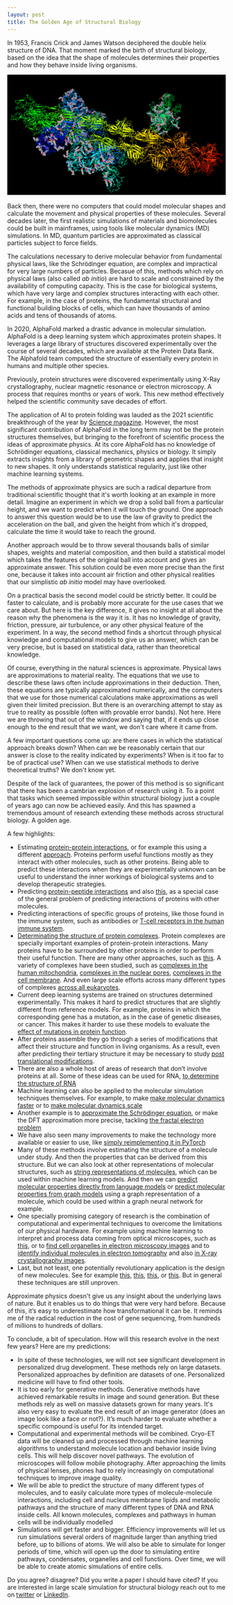 ```yaml
---
layout: post
title: The Golden Age of Structural Biology
---
```


In 1953, Francis Crick and James Watson deciphered the double helix structure of DNA. That moment marked the birth of structural biology, based on the idea that the shape of molecules determines their properties and how they behave inside living organisms.

![Myosin molecule](/images/myosin2.png)

Back then, there were no computers that could model molecular shapes and calculate the movement and physical properties of these molecules. Several decades later, the first realistic simulations of materials and biomolecules could be built in mainframes, using tools like molecular dynamics (MD) simulations. In MD, quantum particles are approximated as classical particles subject to force fields.

The calculations necessary to derive molecular behavior from fundamental physical laws, like the Schrödinger equation, are complex and impractical for very large numbers of particles. Becasue of this, methods which rely on physical laws (also called _ab initio_) are hard to scale and constrained by the availability of computing capacity. This is the case for biological systems, which have very large and complex structures interacting with each other. For example, in the case of proteins, the fundamental structural and functional building blocks of cells, which can have thousands of amino acids and tens of thousands of atoms.

In 2020, AlphaFold marked a drastic advance in molecular simulation. AlphaFold is a deep learning system which approximates protein shapes. It leverages a large library of structures discovered experimentally over the course of several decades, which are available at the Protein Data Bank. The Alphafold team computed the structure of essentially every protein in humans and multiple other species.

Previously, protein structures were discovered experimentally using X-Ray crystallography, nuclear magnetic resonance or electron microscopy. A process that requires months or years of work. This new method effectively helped the scientific community save decades of effort.

The application of AI to protein folding was lauded as the 2021 scientific breakthrough of the year by [Science magazine](https://www.science.org/content/article/breakthrough-2021). However, the most significant contribution of AlphaFold in the long term may not be the protein structures themselves, but bringing to the forefront of scientific process the ideas of approximate physics. At its core AlphaFold has no knowledge of Schrödinger equations, classical mechanics, physics or biology. It simply extracts insights from a library of geometric shapes and applies that insight to new shapes. It only understands statistical regularity, just like other machine learning systems.

The methods of approximate physics are such a radical departure from traditional scientific thought that it's worth looking at an example in more detail. Imagine an experiment in which we drop a solid ball from a particular height, and we want to predict when it will touch the ground. One approach to answer this question would be to use the law of gravity to predict the acceleration on the ball, and given the height from which it's dropped, calculate the time it would take to reach the ground.

Another approach would be to throw several thousands balls of similar shapes, weights and material composition, and then build a statistical model which takes the features of the original ball into account and gives an approximate answer. This solution could be even more precise than the first one, because it takes into account air friction and other physical realities that our simplistic _ab initio_ model may have overlooked.

On a practical basis the second model could be strictly better. It could be faster to calculate, and is probably more accurate for the use cases that we care about. But here is the key difference, it gives no insight at all about the reason why the phenomena is the way it is. It has no knowledge of gravity, friction, pressure, air turbulence, or any other physical feature of the experiment. In a way, the second method finds a shortcut through physical knowledge and computational models to give us an answer, which can be very precise, but is based on statistical data, rather than theoretical knowledge.

Of course, everything in the natural sciences is approximate. Physical laws are approximations to material reality. The equations that we use to describe these laws often include approximations in their deduction. Then, these equations are typically approximated numerically, and the computers that we use for those numerical calculations make approximations as well given their limited precission. But there is an overarching attempt to stay as true to reality as possible (often with provable error bands). Not here. Here we are throwing that out of the window and saying that, if it ends up close enough to the end result that we want, we don't care where it came from.

A few important questions come up: are there cases in which the statistical approach breaks down? When can we be reasonably certain that our answer is close to the reality indicated by experiments? When is it too far to be of practical use? When can we use statistical methods to derive theoretical truths? We don't know yet.

Despite of the lack of guarantees, the power of this method is so significant that there has been a cambrian explosion of research using it. To a point that tasks which seemed impossible within structural biology just a couple of years ago can now be achieved easily. And this has spawned a tremendous amount of research extending these methods across structural biology. A golden age.

A few highlights:

* Estimating [protein-protein interactions](https://www.biorxiv.org/content/10.1101/2021.09.15.460468v1), or for example this using a different [approach](https://arxiv.org/abs/2111.07786). Proteins perform useful functions mostly as they interact with other molecules, such as other proteins. Being able to predict these interactions when they are experimentally unknown can be useful to understand the inner workings of biological systems and to develop therapeutic strategies.
* Predicting [protein-peptide interactions](https://www.biorxiv.org/content/10.1101/2021.08.01.454656v1) and also [this](https://www.biorxiv.org/content/10.1101/2021.07.27.453972v2), as a special case of the general problem of predicting interactions of proteins with other molecules.
* Predicting interactions of specific groups of proteins, like those found in the immune system, such as antibodies or [T-cell receptors in the human immune system](https://www.nature.com/articles/s42256-021-00383-2).
* [Determinating the structure of protein complexes](https://www.biorxiv.org/content/10.1101/2021.10.04.463034v1?s=03). Protein complexes are specially important examples of protein-protein interactions. Many proteins have to be surrounded by other proteins in order to perform their useful function. There are many other approaches, such as [this](https://arxiv.org/abs/2103.07508?s=03). A variety of complexes have been studied, such as [complexes in the human mitochondria](https://www.biorxiv.org/content/10.1101/2021.09.14.460228v1), [complexes in the nuclear pores](https://www.biorxiv.org/content/10.1101/2021.10.26.465776v1), [complexes in the cell membrane](https://academic.oup.com/bioinformatics/advance-article/doi/10.1093/bioinformatics/btab813/6448219). And even large scale efforts across many different types of complexes [across all eukaryotes](https://www.biorxiv.org/content/10.1101/2021.09.30.462231v1?s=03).
* Current deep learning systems are trained on structures determined experimentally. This makes it hard to predict structures that are slightly different from reference models. For example, proteins in which the corresponding gene has a mutation, as in the case of genetic diseases, or cancer. This makes it harder to use these models to evaluate the [effect of mutations in protein function](https://www.biorxiv.org/content/10.1101/2021.07.09.450648v1). 
* After proteins assemble they go through a series of modifications that affect their structure and function in living organisms. As a result, even after predicting their tertiary structure it may be necessary to study [post translational modifications](https://www.nature.com/articles/s41594-021-00680-9).
* There are also a whole host of areas of research that don’t involve proteins at all. Some of these ideas can be used for RNA, [to determine the structure of RNA](https://www.science.org/doi/full/10.1126/science.abe5650) 
* Machine learning can also be applied to the molecular simulation techniques themselves. For example, to make [make molecular dynamics faster](https://www.energy.gov/science/bes/articles/machine-learning-speeds-molecular-motion-modeling?s=03) or to [make molecular dynamics scale](https://arxiv.org/pdf/2005.00223.pdf)
* Another example is to [approximate the Schrödinger equation](https://www.nature.com/articles/s41557-020-0544-y), or make the DFT approximation more precise, tackling [the fractal electron problem](https://www.science.org/doi/10.1126/science.abj6511) 
* We have also seen many improvements to make the technology more available or easier to use, like [simply reimplementing it in PyTorch](https://www.biorxiv.org/content/10.1101/2021.08.15.456425v1) 
* Many of these methods involve estimating the structure of a molecule under study. And then the properties that can be derived from this structure. But we can also look at other representations of molecular structures, such as [string representations of molecules](https://github.com/aspuru-guzik-group/selfies), which can be used within machine learning models. And then we can [predict molecular properties directly from language models](https://chemrxiv.org/engage/chemrxiv/article-details/615580ced1fc334326f9356e?s=03) or [predict molecular properties from graph models](https://arxiv.org/abs/2110.04126) using a graph representation of a molecule, which could be used within a graph neural network for example.
* One specially promising category of research is the combination of computational and experimental techniques to overcome the limitations of our physical hardware. For example using machine learning to interpret and process data coming from optical microscopes, such as [this](https://www.nature.com/articles/s41592-021-01262-9), or to [find cell organelles in electron microscopy images](https://www.nature.com/articles/s41586-021-03977-3) and to [identify individual molecules in electron tomography](https://www.nature.com/articles/s41592-021-01275-4) and also [in X-ray crystallography images](https://journals.iucr.org/m/issues/2022/01/00/pw5018/index.html?s=03).
* Last, but not least, one potentially revolutionary application is the design of new molecules. See for example [this](https://www.biorxiv.org/content/10.1101/2021.10.11.463937v1), [this](https://www.nature.com/articles/s41586-021-04184-w?s=03), [this](https://www.biorxiv.org/content/10.1101/2020.11.29.402743v1), or [this](https://jcheminf.biomedcentral.com/articles/10.1186/s13321-021-00550-y). But in general these techniques are still unproven.

Approximate physics doesn't give us any insight about the underlying laws of nature. But it enables us to do things that were very hard before. Because of this, it’s easy to underestimate how transformational it can be. It reminds me of the radical reduction in the cost of gene sequencing, from hundreds of millions to hundreds of dollars.

To conclude, a bit of speculation. How will this research evolve in the next few years? Here are my predictions:

* In spite of these technologies, we will not see significant development in personalized drug development. These methods rely on large datasets. Personalized approaches by definition are datasets of one. Personalized medicine will have to find other tools.
* It is too early for generative methods. Generative methods have achieved remarkable results in image and sound generation. But these methods rely as well on massive datasets grown for many years. It's also very easy to evaluate the end result of an image generator (does an image look like a face or not?). It’s much harder to evaluate whether a specific compound is useful for its intended target.
* Computational and experimental methods will be combined. Cryo-ET data will be cleaned up and processed through machine learning algorithms to understand molecule location and behavior inside living cells. This will help discover novel pathways. The evolution of microscopes will follow mobile photography. After approaching the limits of physical lenses, phones had to rely increasingly on computational techniques to improve image quality.
* We will be able to predict the structure of many different types of molecules, and to easily calculate more types of molecule-molecule interactions, including cell and nucleus membrane lipids and metabolic pathways and the structure of many different types of DNA and RNA inside cells. All known molecules, complexes and pathways in human cells will be individually modelled
* Simulations will get faster and bigger. Efficiency improvements will let us run simulations several orders of magnitude larger than anything tried before, up to billions of atoms. We will also be able to simulate for longer periods of time, which will open up the door to simulating entire pathways, condensates, organelles and cell functions. Over time, we will be able to create atomic simulations of entire cells.

Do you agree? disagree? Did you write a paper I should have cited? If you are interested in large scale simulation for structural biology reach out to me on [twitter](https://twitter.com/tordable) or [LinkedIn](https://www.linkedin.com/in/jtordable/).
